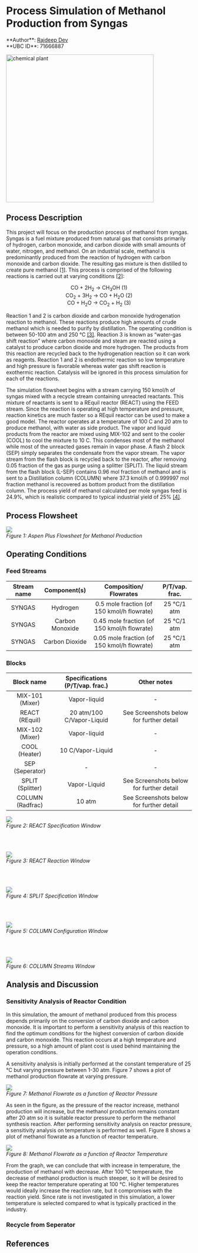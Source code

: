 # Process Simulation of Methanol Production from Syngas
<p>
  **Author**: <a href="https://rajdeepdev10.github.io">Rajdeep Dev</a> <br>
  **UBC ID**: 71666887
</p>

<img src="./assets/images/cover-image.jpg" alt="chemical plant" width="400">

## Process Description

This project will focus on the production process of methanol from syngas. Syngas is a fuel mixture produced from natural gas that consists primarily of hydrogen, carbon monoxide, and carbon dioxide with small amounts of water, nitrogen, and methanol. On an industrial scale, methanol is predominantly produced from the reaction of hydrogen with carbon monoxide and carbon dioxide. The resulting gas mixture is then distilled to create pure methanol [[1]](/methanol-process-simulation/#references). This process is comprised of the following reactions is carried out at varying conditions [[2]](/methanol-process-simulation/#references): 

<div align="center">
  CO + 2H<sub>2</sub> → CH<sub>3</sub>OH (1) <br>
  CO<sub>2</sub> + 3H<sub>2</sub> → CO + H<sub>2</sub>O (2) <br>
  CO + H<sub>2</sub>O → CO<sub>2</sub> + H<sub>2</sub> (3)
</div>

Reaction 1 and 2 is carbon dioxide and carbon monoxide hydrogenation reaction to methanol. These reactions produce high amounts of crude methanol which is needed to purify by distillation. The operating condition is between 50-100 atm and 250 °C [[3]](/methanol-process-simulation/#references). Reaction 3 is known as “water-gas shift reaction” where carbon monoxide and steam are reacted using a catalyst to produce carbon dioxide and more hydrogen. The products from this reaction are recycled back to the hydrogenation reaction so it can work as reagents. Reaction 1 and 2 is endothermic reaction so low temperature and high pressure is favorable whereas water gas shift reaction is exothermic reaction. Catalysis will be ignored in this process simulation for each of the reactions. 

The simulation flowsheet begins with a stream carrying 150 kmol/h of syngas mixed with a recycle stream containing unreacted reactants. This mixture of reactants is sent to a REquil reactor (REACT) using the FEED stream. Since the reaction is operating at high temperature and pressure, reaction kinetics are much faster so a REquil reactor can be used to make a good model. The reactor operates at a temperature of 100 C and 20 atm to produce methanol, with water as side product. The vapor and liquid products from the reactor are mixed using MIX-102 and sent to the cooler (COOL) to cool the mixture to 10 C. This condenses most of the methanol while most of the unreacted gases remain in vapor phase. A flash 2 block (SEP) simply separates the condensate from the vapor stream. The vapor stream from the flash block is recycled back to the reactor, after removing 0.05 fraction of the gas as purge using a splitter (SPLIT). The liquid stream from the flash block (L-SEP) contains 0.96 mol fraction of methanol and is sent to a Distillation column (COLUMN) where 37.3 kmol/h of 0.999997 mol fraction methanol is recovered as bottom product from the distillation column. The process yield of methanol calculated per mole syngas feed is 24.9%, which is realistic compared to typical industrial yield of 25% [[4]](/methanol-process-simulation/#references).  


## Process Flowsheet

<img src="./assets/images/process-flowsheet.PNG"><br>
*Figure 1: Aspen Plus Flowsheet for Methanol Production*

## Operating Conditions

### Feed Streams

| Stream name  | Component(s)| Composition/ Flowrates|P/T/vap. frac.           |
|:----------------------:|:-------------:|:-------------:|:-------------------:|
| SYNGAS      | Hydrogen | 0.5 mole fraction (of 150 kmol/h flowrate)  | 25 °C/1 atm                                |
| SYNGAS      | Carbon Monoxide      |  0.45 mole fraction (of 150 kmol/h flowrate)  | 25 °C/1 atm                                |
| SYNGAS | Carbon Dioxide     |   0.05 mole fraction (of 150 kmol/h flowrate)  | 25 °C/1 atm                                |


### Blocks

| Block name  | Specifications (P/T/vap. frac.)| Other notes |
|:----------------------:|:-------------:|:-------------:|
| MIX-101 (Mixer)       | Vapor-liquid  | - |                        
| REACT (REquil)       | 20 atm/100 C/Vapor-Liquid       |   See Screenshots below for further detail  |                                
| MIX-102 (Mixer)  | Vapor-liquid       |    - |
| COOL (Heater)  | 10 C/Vapor-Liquid       |    - |
| SEP (Seperator)  | -       |    - |
| SPLIT (Splitter)  | Vapor-Liquid       |    See Screenshots below for further detail  |
| COLUMN (Radfrac)  | 10 atm       |    See Screenshots below for further detail  |

<img src="./assets/images/REACT-spec-window.PNG"><br>
*Figure 2: REACT Specification Window*

<br><br>

<img src="./assets/images/REACT-reaction-window.PNG"><br>
*Figure 3: REACT Reaction Window*

<br><br>

<img src="./assets/images/SPLIT-spec-window.PNG"><br>
*Figure 4: SPLIT Specification Window*

<br><br>

<img src="./assets/images/radfrac-config.PNG"><br>
*Figure 5: COLUMN Configuration Window*

<br><br>

<img src="./assets/images/radfrac-streams.PNG"><br>
*Figure 6: COLUMN Streams Window*


## Analysis and Discussion

### Sensitivity Analysis of Reactor Condition

In this simulation, the amount of methanol produced from this process depends primarily on the conversion of carbon dioxide and carbon monoxide. It is important to perform a sensitivity analysis of this reaction to find the optimum conditions for the highest conversion of carbon dioxide and carbon monoxide. This reaction occurs at a high temperature and pressure, so a high amount of plant cost is used behind maintaining the operation conditions.   

A sensitivity analysis is initially performed at the constant temperature of 25 °C but varying pressure between 1-30 atm. Figure 7 shows a plot of methanol production flowrate at varying pressure. 

<img src="./assets/images/S-ANLYSIS-P.PNG"><br>
*Figure 7: Methanol Flowrate as a function of Reactor Pressure*
 
As seen in the figure, as the pressure of the reactor increase, methanol production will increase, but the methanol production remains constant after 20 atm so it is suitable reactor pressure to perform the methanol synthesis reaction. After performing sensitivity analysis on reactor pressure, a sensitivity analysis on temperature is performed as well. Figure 8 shows a plot of methanol flowrate as a function of reactor temperature. 

<img src="./assets/images/S-ANLYSIS-T.PNG"><br>
*Figure 8: Methanol Flowrate as a function of Reactor Temperature*

From the graph, we can conclude that with increase in temperature, the production of methanol with decrease. After 100 °C temperature, the decrease of methanol production is much steeper, so it will be desired to keep the reactor temperature operating at 100 °C. Higher temperatures would ideally increase the reaction rate, but it compromises with the reaction yield. Since rate is not investigated in this simulation, a lower temperature is selected compared to what is typically practiced in the industry.

### Recycle from Seperator


## References

